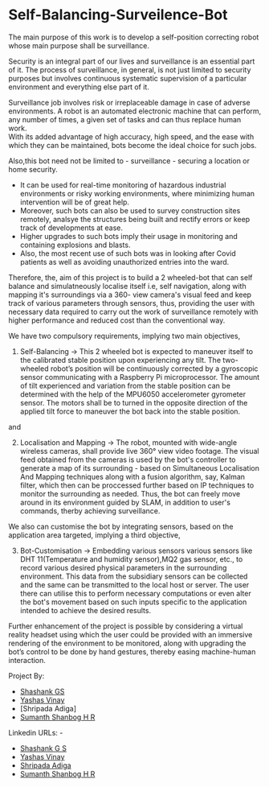 # Self-Balancing-Surveilence-Bot

The main purpose of this work is to develop a self-position correcting robot whose main purpose shall be surveillance.

Security is an integral part of our lives and surveillance is an essential part of it. 
The process of surveillance, in general, is not just limited to security purposes but involves continuous systematic supervision of a particular environment and everything else part of it. 

Surveillance job involves risk or irreplaceable damage in case of adverse environments.
A robot is an automated electronic machine that can perform, any number of times, a given set of tasks and can thus replace human work.  
With its added advantage of high accuracy, high speed, and the ease with which they can be maintained, bots become the ideal choice for such jobs.

Also,this bot need not be limited to - surveillance - securing a location or home security. 
- It can be used for real-time monitoring of  hazardous industrial environments or risky working environments, 
where minimizing human intervention will be of great help. 
- Moreover, such bots can also be used to survey construction sites remotely, analsye the structures being built
and rectify errors or keep track of developments at ease. 
- Higher upgrades to such bots imply their usage in monitoring and containing explosions and blasts.
- Also, the most recent use of such bots was in looking after Covid patients as well as avoiding unauthorized entries into the ward. 


Therefore, the, aim of this project is to build a 2 wheeled-bot that can self balance and simulatneously localise itself i.e, self navigation, along with mapping it's
surroundings via a 360- view camera's visual feed and keep track of various parameters through sensors, thus, providing the user with necessary data required to carry out the
work of surveillance remotely with higher performance and reduced cost than the conventional way.


We have two compulsory requirements, implying two main objectives,

1) Self-Balancing
 -> This 2 wheeled bot is expected to maneuver itself to the calibrated stable position upon experiencing any tilt.
The two-wheeled robot’s position will be continuously corrected by a gyroscopic sensor communicating with a Raspberry Pi microprocessor.
The amount of tilt experienced and variation from the stable position can be determined with the help of the MPU6050 accelerometer gyrometer sensor. 
The motors shall be to turned in the opposite direction of the applied tilt force to maneuver the bot back into the stable position.

and

2) Localisation and Mapping
 -> The robot, mounted with wide-angle wireless cameras, shall provide live 360° view video footage.
The visual feed obtained from the cameras is used by the bot's controller to generate a map of its surrounding - based on Simultaneous Localisation And Mapping techniques along with a fusion algorithm, say, Kalman filter, which then can be proccessed further based on IP techniques to monitor the surrounding as needed. 
Thus, the bot can freely move around in its environment guided by SLAM, in addition to user's commands, therby achieving surveillance.

We also can customise the bot by integrating sensors, based on the application area targeted, 
implying a third objective,

3) Bot-Customisation
 -> Embedding various sensors various sensors like DHT 11(Temperature and humidity sensor),MQ2 gas sensor, etc., to record various desired physical parameters in the surrounding
 environment. This data from the subsidiary sensors can be collected and the same can be transmitted to the local host or server.
The user there can utilise this to perform necessary computations or even alter the bot's movement based on such inputs specific to the application intended to achieve the
desired results.


Further enhancement of the project is possible by considering a virtual reality headset 
using which the user could be provided with an immersive rendering of the environment to be monitored, 
along with upgrading the bot’s control to be done by hand gestures, thereby easing machine-human interaction.


Project By:

- [Shashank GS](https://github.com/GS-Shashank)
- [Yashas Vinay](https://github.com/YashasV9) 
- [Shripada Adiga]
- [Sumanth Shanbog H R](https://github.com/cosmos-shanbog)


Linkedin URLs: -
- [Shashank G S](https://www.linkedin.com/in/gs-shashank/)
- [Yashas Vinay](https://www.linkedin.com/in/yashas-vinay-4a0b35165/)
- [Shripada Adiga](https://www.linkedin.com/in/shripada-adiga-0156b6214/)
- [Sumanth Shanbog H R](https://www.linkedin.com/in/cosmos-shanbog/)

